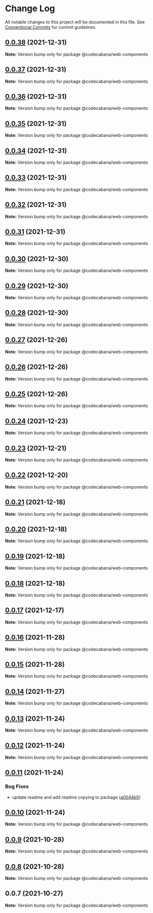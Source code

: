 # Change Log

All notable changes to this project will be documented in this file.
See [Conventional Commits](https://conventionalcommits.org) for commit guidelines.

## [0.0.38](https://github.com/code-cabana/web-components/compare/v0.0.37...v0.0.38) (2021-12-31)

**Note:** Version bump only for package @codecabana/web-components





## [0.0.37](https://github.com/code-cabana/web-components/compare/v0.0.36...v0.0.37) (2021-12-31)

**Note:** Version bump only for package @codecabana/web-components





## [0.0.36](https://github.com/code-cabana/web-components/compare/v0.0.35...v0.0.36) (2021-12-31)

**Note:** Version bump only for package @codecabana/web-components





## [0.0.35](https://github.com/code-cabana/web-components/compare/v0.0.34...v0.0.35) (2021-12-31)

**Note:** Version bump only for package @codecabana/web-components





## [0.0.34](https://github.com/code-cabana/web-components/compare/v0.0.33...v0.0.34) (2021-12-31)

**Note:** Version bump only for package @codecabana/web-components





## [0.0.33](https://github.com/code-cabana/web-components/compare/v0.0.32...v0.0.33) (2021-12-31)

**Note:** Version bump only for package @codecabana/web-components





## [0.0.32](https://github.com/code-cabana/web-components/compare/v0.0.31...v0.0.32) (2021-12-31)

**Note:** Version bump only for package @codecabana/web-components





## [0.0.31](https://github.com/code-cabana/web-components/compare/v0.0.30...v0.0.31) (2021-12-31)

**Note:** Version bump only for package @codecabana/web-components





## [0.0.30](https://github.com/code-cabana/web-components/compare/v0.0.29...v0.0.30) (2021-12-30)

**Note:** Version bump only for package @codecabana/web-components





## [0.0.29](https://github.com/code-cabana/web-components/compare/v0.0.28...v0.0.29) (2021-12-30)

**Note:** Version bump only for package @codecabana/web-components





## [0.0.28](https://github.com/code-cabana/web-components/compare/v0.0.27...v0.0.28) (2021-12-30)

**Note:** Version bump only for package @codecabana/web-components





## [0.0.27](https://github.com/code-cabana/web-components/compare/v0.0.26...v0.0.27) (2021-12-26)

**Note:** Version bump only for package @codecabana/web-components





## [0.0.26](https://github.com/code-cabana/web-components/compare/v0.0.25...v0.0.26) (2021-12-26)

**Note:** Version bump only for package @codecabana/web-components





## [0.0.25](https://github.com/code-cabana/web-components/compare/v0.0.24...v0.0.25) (2021-12-26)

**Note:** Version bump only for package @codecabana/web-components





## [0.0.24](https://github.com/code-cabana/web-components/compare/v0.0.23...v0.0.24) (2021-12-23)

**Note:** Version bump only for package @codecabana/web-components





## [0.0.23](https://github.com/code-cabana/web-components/compare/v0.0.22...v0.0.23) (2021-12-21)

**Note:** Version bump only for package @codecabana/web-components





## [0.0.22](https://github.com/code-cabana/web-components/compare/v0.0.21...v0.0.22) (2021-12-20)

**Note:** Version bump only for package @codecabana/web-components





## [0.0.21](https://github.com/code-cabana/web-components/compare/v0.0.20...v0.0.21) (2021-12-18)

**Note:** Version bump only for package @codecabana/web-components





## [0.0.20](https://github.com/code-cabana/web-components/compare/v0.0.19...v0.0.20) (2021-12-18)

**Note:** Version bump only for package @codecabana/web-components





## [0.0.19](https://github.com/code-cabana/web-components/compare/v0.0.18...v0.0.19) (2021-12-18)

**Note:** Version bump only for package @codecabana/web-components





## [0.0.18](https://github.com/code-cabana/web-components/compare/v0.0.17...v0.0.18) (2021-12-18)

**Note:** Version bump only for package @codecabana/web-components





## [0.0.17](https://github.com/code-cabana/web-components/compare/v0.0.16...v0.0.17) (2021-12-17)

**Note:** Version bump only for package @codecabana/web-components





## [0.0.16](https://github.com/code-cabana/web-components/compare/v0.0.15...v0.0.16) (2021-11-28)

**Note:** Version bump only for package @codecabana/web-components





## [0.0.15](https://github.com/code-cabana/web-components/compare/v0.0.14...v0.0.15) (2021-11-28)

**Note:** Version bump only for package @codecabana/web-components





## [0.0.14](https://github.com/code-cabana/web-components/compare/v0.0.13...v0.0.14) (2021-11-27)

**Note:** Version bump only for package @codecabana/web-components





## [0.0.13](https://github.com/code-cabana/web-components/compare/v0.0.12...v0.0.13) (2021-11-24)

**Note:** Version bump only for package @codecabana/web-components





## [0.0.12](https://github.com/code-cabana/web-components/compare/v0.0.11...v0.0.12) (2021-11-24)

**Note:** Version bump only for package @codecabana/web-components





## [0.0.11](https://github.com/code-cabana/web-components/compare/v0.0.10...v0.0.11) (2021-11-24)


### Bug Fixes

* update readme and add readme copying to package ([a0044b5](https://github.com/code-cabana/web-components/commit/a0044b59bfe552ff36416f5168e059c084332ee2))





## [0.0.10](https://github.com/code-cabana/web-components/compare/v0.0.9...v0.0.10) (2021-11-24)

**Note:** Version bump only for package @codecabana/web-components





## [0.0.9](https://github.com/code-cabana/web-components/compare/v0.0.8...v0.0.9) (2021-10-28)

**Note:** Version bump only for package @codecabana/web-components





## [0.0.8](https://github.com/code-cabana/web-components/compare/v0.0.7...v0.0.8) (2021-10-28)

**Note:** Version bump only for package @codecabana/web-components





## 0.0.7 (2021-10-27)

**Note:** Version bump only for package @codecabana/web-components
